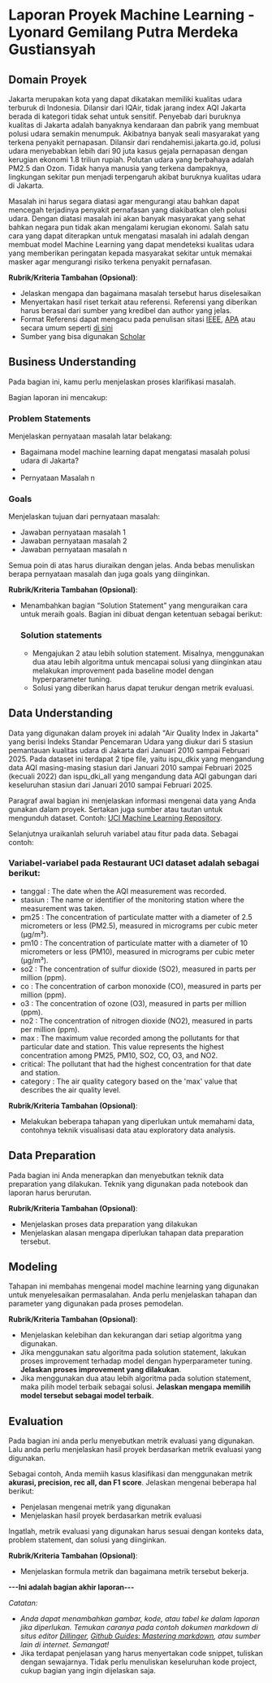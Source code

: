 # Laporan Proyek Machine Learning - Lyonard Gemilang Putra Merdeka Gustiansyah

## Domain Proyek

Jakarta merupakan kota yang dapat dikatakan memiliki kualitas udara terburuk di Indonesia. Dilansir dari IQAir, tidak jarang index AQI Jakarta berada di kategori tidak sehat untuk sensitif. Penyebab dari buruknya kualitas di Jakarta adalah banyaknya kendaraan dan pabrik yang membuat polusi udara semakin menumpuk. Akibatnya banyak seali masyarakat yang terkena penyakit pernapasan. Dilansir dari rendahemisi.jakarta.go.id, polusi udara menyebabkan lebih dari 90 juta kasus gejala pernapasan dengan kerugian ekonomi 1.8 triliun rupiah. Polutan udara yang berbahaya adalah PM2.5 dan Ozon. Tidak hanya manusia yang terkena dampaknya, lingkungan sekitar pun menjadi terpengaruh akibat buruknya kualitas udara di Jakarta.

Masalah ini harus segara diatasi agar mengurangi atau bahkan dapat mencegah terjadinya penyakit pernafasan yang diakibatkan oleh polusi udara. Dengan diatasi masalah ini akan banyak masyarakat yang sehat bahkan negara pun tidak akan mengalami kerugian ekonomi. Salah satu cara yang dapat diterapkan untuk mengatasi masalah ini adalah dengan membuat model Machine Learning yang dapat mendeteksi kualitas udara yang memberikan peringatan kepada masyarakat sekitar untuk memakai masker agar mengurangi risiko terkena penyakit pernafasan.

**Rubrik/Kriteria Tambahan (Opsional)**:
- Jelaskan mengapa dan bagaimana masalah tersebut harus diselesaikan
- Menyertakan hasil riset terkait atau referensi. Referensi yang diberikan harus berasal dari sumber yang kredibel dan author yang jelas.
- Format Referensi dapat mengacu pada penulisan sitasi [IEEE](https://journals.ieeeauthorcenter.ieee.org/wp-content/uploads/sites/7/IEEE_Reference_Guide.pdf), [APA](https://www.mendeley.com/guides/apa-citation-guide/) atau secara umum seperti [di sini](https://penerbitdeepublish.com/menulis-buku-membuat-sitasi-dengan-mudah/)
- Sumber yang bisa digunakan [Scholar](https://scholar.google.com/)

## Business Understanding

Pada bagian ini, kamu perlu menjelaskan proses klarifikasi masalah.

Bagian laporan ini mencakup:

### Problem Statements

Menjelaskan pernyataan masalah latar belakang:
- Bagaimana model machine learning dapat mengatasi masalah polusi udara di Jakarta?
- 
- Pernyataan Masalah n

### Goals

Menjelaskan tujuan dari pernyataan masalah:
- Jawaban pernyataan masalah 1
- Jawaban pernyataan masalah 2
- Jawaban pernyataan masalah n

Semua poin di atas harus diuraikan dengan jelas. Anda bebas menuliskan berapa pernyataan masalah dan juga goals yang diinginkan.

**Rubrik/Kriteria Tambahan (Opsional)**:
- Menambahkan bagian “Solution Statement” yang menguraikan cara untuk meraih goals. Bagian ini dibuat dengan ketentuan sebagai berikut: 

    ### Solution statements
    - Mengajukan 2 atau lebih solution statement. Misalnya, menggunakan dua atau lebih algoritma untuk mencapai solusi yang diinginkan atau melakukan improvement pada baseline model dengan hyperparameter tuning.
    - Solusi yang diberikan harus dapat terukur dengan metrik evaluasi.

## Data Understanding
Data yang digunakan dalam proyek ini adalah "Air Quality Index in Jakarta" yang berisi Indeks Standar Pencemaran Udara yang diukur dari 5 stasiun pemantauan kualitas udara di Jakarta dari Januari 2010 sampai Februari 2025. Pada dataset ini terdapat 2 tipe file, yaitu ispu_dkix yang mengandung data AQI masing-masing stasiun dari Januari 2010 sampai Februari 2025 (kecuali 2022) dan ispu_dki_all yang mengandung data AQI gabungan dari keseluruhan stasiun dari Januari 2010 sampai Februari 2025.

Paragraf awal bagian ini menjelaskan informasi mengenai data yang Anda gunakan dalam proyek. Sertakan juga sumber atau tautan untuk mengunduh dataset. Contoh: [UCI Machine Learning Repository](https://archive.ics.uci.edu/ml/datasets/Restaurant+%26+consumer+data).

Selanjutnya uraikanlah seluruh variabel atau fitur pada data. Sebagai contoh:  

### Variabel-variabel pada Restaurant UCI dataset adalah sebagai berikut:
- tanggal : The date when the AQI measurement was recorded.
- stasiun : The name or identifier of the monitoring station where the measurement was taken.
- pm25 : The concentration of particulate matter with a diameter of 2.5 micrometers or less (PM2.5), measured in micrograms per cubic meter (µg/m³).
- pm10 : The concentration of particulate matter with a diameter of 10 micrometers or less (PM10), measured in micrograms per cubic meter (µg/m³).
- so2 : The concentration of sulfur dioxide (SO2), measured in parts per million (ppm).
- co : The concentration of carbon monoxide (CO), measured in parts per million (ppm).
- o3 : The concentration of ozone (O3), measured in parts per million (ppm).
- no2 : The concentration of nitrogen dioxide (NO2), measured in parts per million (ppm).
- max : The maximum value recorded among the pollutants for that particular date and station. This value represents the highest concentration among PM25, PM10, SO2, CO, O3, and NO2.
- critical: The pollutant that had the highest concentration for that date and station.
- category : The air quality category based on the 'max' value that describes the air quality level.

**Rubrik/Kriteria Tambahan (Opsional)**:
- Melakukan beberapa tahapan yang diperlukan untuk memahami data, contohnya teknik visualisasi data atau exploratory data analysis.

## Data Preparation
Pada bagian ini Anda menerapkan dan menyebutkan teknik data preparation yang dilakukan. Teknik yang digunakan pada notebook dan laporan harus berurutan.

**Rubrik/Kriteria Tambahan (Opsional)**: 
- Menjelaskan proses data preparation yang dilakukan
- Menjelaskan alasan mengapa diperlukan tahapan data preparation tersebut.

## Modeling
Tahapan ini membahas mengenai model machine learning yang digunakan untuk menyelesaikan permasalahan. Anda perlu menjelaskan tahapan dan parameter yang digunakan pada proses pemodelan.

**Rubrik/Kriteria Tambahan (Opsional)**: 
- Menjelaskan kelebihan dan kekurangan dari setiap algoritma yang digunakan.
- Jika menggunakan satu algoritma pada solution statement, lakukan proses improvement terhadap model dengan hyperparameter tuning. **Jelaskan proses improvement yang dilakukan**.
- Jika menggunakan dua atau lebih algoritma pada solution statement, maka pilih model terbaik sebagai solusi. **Jelaskan mengapa memilih model tersebut sebagai model terbaik**.

## Evaluation
Pada bagian ini anda perlu menyebutkan metrik evaluasi yang digunakan. Lalu anda perlu menjelaskan hasil proyek berdasarkan metrik evaluasi yang digunakan.

Sebagai contoh, Anda memiih kasus klasifikasi dan menggunakan metrik **akurasi, precision, rec
all, dan F1 score**. Jelaskan mengenai beberapa hal berikut:
- Penjelasan mengenai metrik yang digunakan
- Menjelaskan hasil proyek berdasarkan metrik evaluasi

Ingatlah, metrik evaluasi yang digunakan harus sesuai dengan konteks data, problem statement, dan solusi yang diinginkan.

**Rubrik/Kriteria Tambahan (Opsional)**: 
- Menjelaskan formula metrik dan bagaimana metrik tersebut bekerja.

**---Ini adalah bagian akhir laporan---**

_Catatan:_
- _Anda dapat menambahkan gambar, kode, atau tabel ke dalam laporan jika diperlukan. Temukan caranya pada contoh dokumen markdown di situs editor [Dillinger](https://dillinger.io/), [Github Guides: Mastering markdown](https://guides.github.com/features/mastering-markdown/), atau sumber lain di internet. Semangat!_
- Jika terdapat penjelasan yang harus menyertakan code snippet, tuliskan dengan sewajarnya. Tidak perlu menuliskan keseluruhan kode project, cukup bagian yang ingin dijelaskan saja.

